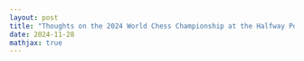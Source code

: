 ```yaml
---
layout: post
title: "Thoughts on the 2024 World Chess Championship at the Halfway Point"
date: 2024-11-28
mathjax: true
---
```

